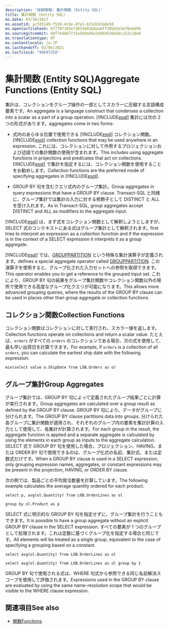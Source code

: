 ```yaml
---
description: '詳細情報: 集計関数 (Entity SQL)'
title: 集計関数 (Entity SQL)
ms.date: 03/30/2017
ms.assetid: acfd3149-f519-4c6e-8fe1-b21d243a0e58
ms.openlocfilehash: 077f0f103e739fe893b8aabff38b03e3ef8ebd96
ms.sourcegitcommit: ddf7edb67715a5b9a45e3dd44536dabc153c1de0
ms.translationtype: HT
ms.contentlocale: ja-JP
ms.lasthandoff: 02/06/2021
ms.locfileid: "99697258"
---
```

# <a name="aggregate-functions-entity-sql"></a><span data-ttu-id="6bd10-103">集計関数 (Entity SQL)</span><span class="sxs-lookup"><span data-stu-id="6bd10-103">Aggregate Functions (Entity SQL)</span></span>

<span data-ttu-id="6bd10-104">集計は、コレクションをグループ操作の一部としてスカラーに圧縮する言語構成要素です。</span><span class="sxs-lookup"><span data-stu-id="6bd10-104">An aggregate is a language construct that condenses a collection into a scalar as a part of a group operation.</span></span> [!INCLUDE[esql](../../../../../../includes/esql-md.md)] <span data-ttu-id="6bd10-105">集計には次の 2 つの形式があります。</span><span class="sxs-lookup"><span data-stu-id="6bd10-105">aggregates come in two forms:</span></span>  
  
- <span data-ttu-id="6bd10-106">式内のあらゆる位置で使用できる [!INCLUDE[esql](../../../../../../includes/esql-md.md)] コレクション関数。</span><span class="sxs-lookup"><span data-stu-id="6bd10-106">[!INCLUDE[esql](../../../../../../includes/esql-md.md)] collection functions that may be used anywhere in an expression.</span></span> <span data-ttu-id="6bd10-107">これには、コレクションに対して作用するプロジェクションおよび述語での集計関数の使用が含まれます。</span><span class="sxs-lookup"><span data-stu-id="6bd10-107">This includes using aggregate functions in projections and predicates that act on collections.</span></span> <span data-ttu-id="6bd10-108">[!INCLUDE[esql](../../../../../../includes/esql-md.md)] で集計を指定するには、コレクション関数を使用することをお勧めします。</span><span class="sxs-lookup"><span data-stu-id="6bd10-108">Collection functions are the preferred mode of specifying aggregates in [!INCLUDE[esql](../../../../../../includes/esql-md.md)].</span></span>  
  
- <span data-ttu-id="6bd10-109">GROUP BY 句を含むクエリ式内のグループ集計。</span><span class="sxs-lookup"><span data-stu-id="6bd10-109">Group aggregates in query expressions that have a GROUP BY clause.</span></span> <span data-ttu-id="6bd10-110">Transact-SQL と同様に、グループ集計では集計の入力に対する修飾子として DISTINCT と ALL を受け入れます。</span><span class="sxs-lookup"><span data-stu-id="6bd10-110">As in Transact-SQL, group aggregates accept DISTINCT and ALL as modifiers to the aggregate input.</span></span>  
  
 [!INCLUDE[esql](../../../../../../includes/esql-md.md)] <span data-ttu-id="6bd10-111">は、まず式をコレクション関数として解釈しようとしますが、SELECT 式のコンテキストにある式はグループ集計として解釈されます。</span><span class="sxs-lookup"><span data-stu-id="6bd10-111">first tries to interpret an expression as a collection function and if the expression is in the context of a SELECT expression it interprets it as a group aggregate.</span></span>  
  
 [!INCLUDE[esql](../../../../../../includes/esql-md.md)] <span data-ttu-id="6bd10-112">では、[GROUPPARTITION](grouppartition-entity-sql.md) という特殊な集計演算子が定義されます。</span><span class="sxs-lookup"><span data-stu-id="6bd10-112">defines a special aggregate operator called [GROUPPARTITION](grouppartition-entity-sql.md).</span></span> <span data-ttu-id="6bd10-113">この演算子を使用すると、グループ化された入力セットへの参照を取得できます。</span><span class="sxs-lookup"><span data-stu-id="6bd10-113">This operator enables you to get a reference to the grouped input set.</span></span> <span data-ttu-id="6bd10-114">これにより、GROUP BY 句の結果をグループ集計関数やコレクション関数以外の場所で使用できる高度なグループ化クエリが可能になります。</span><span class="sxs-lookup"><span data-stu-id="6bd10-114">This allows more advanced grouping queries, where the results of the GROUP BY clause can be used in places other than group aggregate or collection functions.</span></span>  
  
## <a name="collection-functions"></a><span data-ttu-id="6bd10-115">コレクション関数</span><span class="sxs-lookup"><span data-stu-id="6bd10-115">Collection Functions</span></span>  

 <span data-ttu-id="6bd10-116">コレクション関数はコレクションに対して実行され、スカラー値を返します。</span><span class="sxs-lookup"><span data-stu-id="6bd10-116">Collection functions operate on collections and return a scalar value.</span></span> <span data-ttu-id="6bd10-117">たとえば、`orders` がすべての `orders` のコレクションである場合、次の式を使用して、最も早い出荷日を計算できます。</span><span class="sxs-lookup"><span data-stu-id="6bd10-117">For example, if `orders` is a collection of all `orders`, you can calculate the earliest ship date with the following expression:</span></span>  
  
 `min(select value o.ShipDate from LOB.Orders as o)`  
  
## <a name="group-aggregates"></a><span data-ttu-id="6bd10-118">グループ集計</span><span class="sxs-lookup"><span data-stu-id="6bd10-118">Group Aggregates</span></span>  

 <span data-ttu-id="6bd10-119">グループ集計では、GROUP BY 句によって定義されたグループ結果ごとに計算が実行されます。</span><span class="sxs-lookup"><span data-stu-id="6bd10-119">Group aggregates are calculated over a group result as defined by the GROUP BY clause.</span></span> <span data-ttu-id="6bd10-120">GROUP BY 句により、データがグループに分けられます。</span><span class="sxs-lookup"><span data-stu-id="6bd10-120">The GROUP BY clause partitions data  into groups.</span></span> <span data-ttu-id="6bd10-121">分けられた各グループに集計関数が適用され、それぞれのグループ内の要素を集計計算の入力として使用して、各集計が計算されます。</span><span class="sxs-lookup"><span data-stu-id="6bd10-121">For each group in the result, the aggregate function is applied and a separate aggregate is calculated by using the elements in each group as inputs to the aggregate calculation.</span></span> <span data-ttu-id="6bd10-122">SELECT 式で GROUP BY 句を使用した場合、プロジェクション、HAVING、または ORDER BY 句で使用できるのは、グループ化式の名前、集計式、または定数式だけです。</span><span class="sxs-lookup"><span data-stu-id="6bd10-122">When a GROUP BY clause is used in a SELECT expression, only grouping expression names, aggregates, or constant expressions may be present in the projection, HAVING, or ORDER BY clause.</span></span>  
  
 <span data-ttu-id="6bd10-123">次の例では、製品ごとの平均発注数量を計算しています。</span><span class="sxs-lookup"><span data-stu-id="6bd10-123">The following example calculates the average quantity ordered for each product.</span></span>  
  
 `select p, avg(ol.Quantity) from LOB.OrderLines as ol`  
  
 `group by ol.Product as p`  
  
 <span data-ttu-id="6bd10-124">SELECT 式に明示的な GROUP BY 句を指定せずに、グループ集計を行うこともできます。</span><span class="sxs-lookup"><span data-stu-id="6bd10-124">It is possible to have a group aggregate without an explicit GROUP BY clause in the SELECT expression.</span></span> <span data-ttu-id="6bd10-125">すべての要素が 1 つのグループとして処理されます。これは定数に基づくグループ化を指定する場合と同じです。</span><span class="sxs-lookup"><span data-stu-id="6bd10-125">All elements will be treated as a single group, equivalent to the case of specifying a grouping based on a constant.</span></span>  
  
 `select avg(ol.Quantity) from LOB.OrderLines as ol`  
  
 `select avg(ol.Quantity) from LOB.OrderLines as ol group by 1`  
  
 <span data-ttu-id="6bd10-126">GROUP BY 句で使用される式は、WHERE 句式から参照できる同じ名前解決スコープを使用して評価されます。</span><span class="sxs-lookup"><span data-stu-id="6bd10-126">Expressions used in the GROUP BY clause are evaluated by using the same name-resolution scope that would be visible to the WHERE clause expression.</span></span>  
  
## <a name="see-also"></a><span data-ttu-id="6bd10-127">関連項目</span><span class="sxs-lookup"><span data-stu-id="6bd10-127">See also</span></span>

- [<span data-ttu-id="6bd10-128">関数</span><span class="sxs-lookup"><span data-stu-id="6bd10-128">Functions</span></span>](functions-entity-sql.md)
